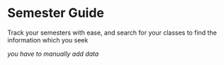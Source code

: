 # Semester Guide

Track your semesters with ease, and search for your classes to find the information which you seek

*you have to manually add data*

